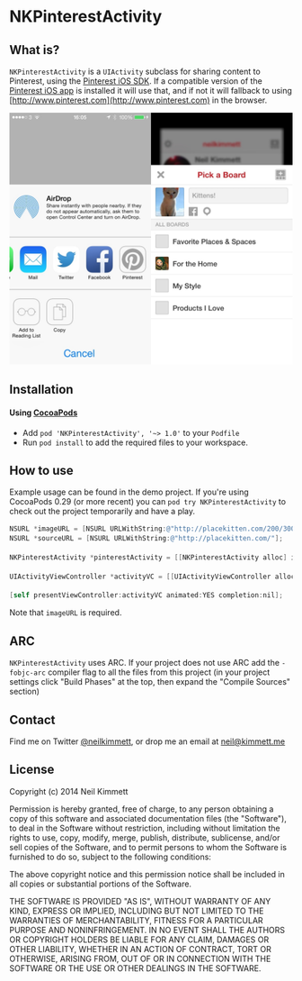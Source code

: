 NKPinterestActivity
===================

## What is?

`NKPinterestActivity` is a `UIActivity` subclass for sharing content to Pinterest, using the [Pinterest iOS SDK](https://developers.pinterest.com/ios/). If a compatible version of the [Pinterest iOS app](http://appstore.com/pinterest) is installed it will use that, and if not it will fallback to using [http://www.pinterest.com](http://www.pinterest.com) in the browser.

![UIActivityViewController](https://github.com/neilkimmett/NKPinterestActivity/raw/master/Screenshots/both.jpg)

## Installation

#### Using [CocoaPods](http://cocoapods.org/)
* Add `pod 'NKPinterestActivity', '~> 1.0'` to your `Podfile`
* Run `pod install` to add the required files to your workspace.

## How to use

Example usage can be found in the demo project. If you're using CocoaPods 0.29 (or more recent) you can `pod try NKPinterestActivity` to check out the project temporarily and have a play.

``` objective-c
NSURL *imageURL = [NSURL URLWithString:@"http://placekitten.com/200/300"];
NSURL *sourceURL = [NSURL URLWithString:@"http://placekitten.com/"];

NKPinterestActivity *pinterestActivity = [[NKPinterestActivity alloc] initWithClientId:@"YOURCLIENTIDHERE" imageURL:imageURL];

UIActivityViewController *activityVC = [[UIActivityViewController alloc] initWithActivityItems:@[sourceURL, @"Look at the lovely kittens!"]
                                                                         applicationActivities:@[pinterestActivity]];
[self presentViewController:activityVC animated:YES completion:nil];
```

Note that `imageURL` is required.

## ARC
`NKPinterestActivity` uses ARC. If your project does not use ARC add the `-fobjc-arc` compiler flag to all the files from this project (in your project settings click "Build Phases" at the top, then expand the "Compile Sources" section)

## Contact

Find me on Twitter [@neilkimmett](http://www.twitter.com/neilkimmett), or drop me an email at [neil@kimmett.me](neil@kimmett.me)

## License

Copyright (c) 2014 Neil Kimmett

Permission is hereby granted, free of charge, to any person obtaining a copy of this software and associated documentation files (the "Software"), to deal in the Software without restriction, including without limitation the rights to use, copy, modify, merge, publish, distribute, sublicense, and/or sell copies of the Software, and to permit persons to whom the Software is furnished to do so, subject to the following conditions:

The above copyright notice and this permission notice shall be included in all copies or substantial portions of the Software.

THE SOFTWARE IS PROVIDED "AS IS", WITHOUT WARRANTY OF ANY KIND, EXPRESS OR IMPLIED, INCLUDING BUT NOT LIMITED TO THE WARRANTIES OF MERCHANTABILITY, FITNESS FOR A PARTICULAR PURPOSE AND NONINFRINGEMENT. IN NO EVENT SHALL THE AUTHORS OR COPYRIGHT HOLDERS BE LIABLE FOR ANY CLAIM, DAMAGES OR OTHER LIABILITY, WHETHER IN AN ACTION OF CONTRACT, TORT OR OTHERWISE, ARISING FROM, OUT OF OR IN CONNECTION WITH THE SOFTWARE OR THE USE OR OTHER DEALINGS IN THE SOFTWARE.
